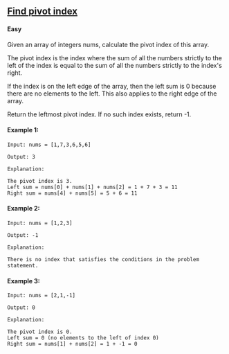 
## [Find pivot index](https://leetcode.com/problems/find-pivot-index/)



 


#### Easy

Given an array of integers nums, calculate the pivot index of this array.

The pivot index is the index where the sum of all the numbers strictly to the left of the index is equal to the sum of all the numbers strictly to the index's right.

If the index is on the left edge of the array, then the left sum is 0 because there are no elements to the left. This also applies to the right edge of the array.

Return the leftmost pivot index. If no such index exists, return -1.

 

#### Example 1:

`Input: nums = [1,7,3,6,5,6]`

`Output: 3`

```
Explanation:

The pivot index is 3.
Left sum = nums[0] + nums[1] + nums[2] = 1 + 7 + 3 = 11
Right sum = nums[4] + nums[5] = 5 + 6 = 11
```
#### Example 2:

`Input: nums = [1,2,3]`

`Output: -1`
```
Explanation: 

There is no index that satisfies the conditions in the problem statement.
```
#### Example 3:

`Input: nums = [2,1,-1]`

`Output: 0`
```
Explanation:

The pivot index is 0.
Left sum = 0 (no elements to the left of index 0)
Right sum = nums[1] + nums[2] = 1 + -1 = 0
```


